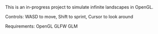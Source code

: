 This is an in-progress project to simulate infinite landscapes in OpenGL.

Controls:
WASD to move, Shift to sprint, Cursor to look around

Requirements:
OpenGL
GLFW
GLM
